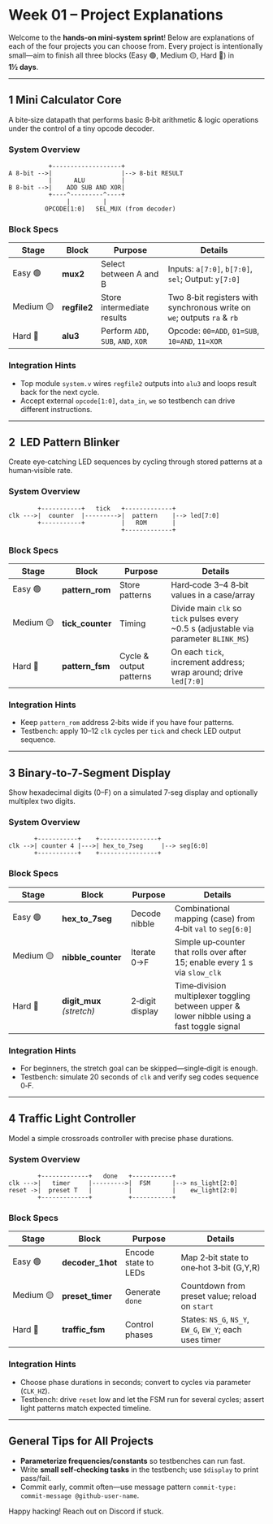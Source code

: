 # Week 01 – Project Explanations

Welcome to the **hands‑on mini‑system sprint**! Below are explanations of each of the four projects you can choose from. Every project is intentionally small—aim to finish all three blocks (Easy 🟢, Medium 🟡, Hard 🔴) in **1½ days**.

---

## 1 Mini Calculator Core 

A bite‑size datapath that performs basic 8‑bit arithmetic & logic operations under the control of a tiny opcode decoder.

### System Overview

```
           +-------------------+
A 8‑bit -->|                   |--> 8‑bit RESULT
           |      ALU          |
B 8‑bit -->|    ADD SUB AND XOR|
           +----^---------^----+
                |         |
          OPCODE[1:0]   SEL_MUX (from decoder)
```

### Block Specs

| Stage     | Block        | Purpose                            | Details                                                                 |
| --------- | ------------ | ---------------------------------- | ----------------------------------------------------------------------- |
| Easy 🟢   | **mux2**     | Select between A and B             | Inputs: `a[7:0]`, `b[7:0]`, `sel`; Output: `y[7:0]`                     |
| Medium 🟡 | **regfile2** | Store intermediate results         | Two 8‑bit registers with synchronous write on `we`; outputs `ra` & `rb` |
| Hard 🔴   | **alu3**     | Perform `ADD`, `SUB`, `AND`, `XOR` | Opcode: `00=ADD`, `01=SUB`, `10=AND`, `11=XOR`                          |

### Integration Hints

* Top module `system.v` wires `regfile2` outputs into `alu3` and loops result back for the next cycle.
* Accept external `opcode[1:0]`, `data_in`, `we` so testbench can drive different instructions.

---

## 2  LED Pattern Blinker 

Create eye‑catching LED sequences by cycling through stored patterns at a human‑visible rate.

### System Overview

```
        +-----------+   tick   +-------------+
clk --->|  counter  |--------->|  pattern    |--> led[7:0]
        +-----------+          |   ROM       |
                               +-------------+
```

### Block Specs

| Stage     | Block             | Purpose                 | Details                                                                                |
| --------- | ----------------- | ----------------------- | -------------------------------------------------------------------------------------- |
| Easy 🟢   | **pattern\_rom**  | Store patterns          | Hard‑code 3–4 8‑bit values in a case/array                                             |
| Medium 🟡 | **tick\_counter** | Timing                  | Divide main `clk` so `tick` pulses every \~0.5 s (adjustable via parameter `BLINK_MS`) |
| Hard 🔴   | **pattern\_fsm**  | Cycle & output patterns | On each `tick`, increment address; wrap around; drive `led[7:0]`                       |

### Integration Hints

* Keep `pattern_rom` address 2‑bits wide if you have four patterns.
* Testbench: apply 10–12 `clk` cycles per `tick` and check LED output sequence.

---

## 3 Binary‑to‑7‑Segment Display 

Show hexadecimal digits (0–F) on a simulated 7‑seg display and optionally multiplex two digits.

### System Overview

```
       +-----------+    +----------------+
clk -->| counter 4 |--->| hex_to_7seg     |--> seg[6:0]
       +-----------+    +----------------+
```

### Block Specs

| Stage     | Block                      | Purpose         | Details                                                                                    |
| --------- | -------------------------- | --------------- | ------------------------------------------------------------------------------------------ |
| Easy 🟢   | **hex\_to\_7seg**          | Decode nibble   | Combinational mapping (case) from 4‑bit `val` to `seg[6:0]`                                |
| Medium 🟡 | **nibble\_counter**        | Iterate 0→F     | Simple up‑counter that rolls over after 15; enable every 1 s via `slow_clk`                |
| Hard 🔴   | **digit\_mux** *(stretch)* | 2‑digit display | Time‑division multiplexer toggling between upper & lower nibble using a fast toggle signal |

### Integration Hints

* For beginners, the stretch goal can be skipped—single‑digit is enough.
* Testbench: simulate 20 seconds of `clk` and verify seg codes sequence 0‑F.

---

## 4 Traffic Light Controller

Model a simple crossroads controller with precise phase durations.

### System Overview

```
        +-------------+   done   +-----------+
clk --->|   timer     |--------->|  FSM      |--> ns_light[2:0]
reset ->|  preset T   |          |           |    ew_light[2:0]
        +-------------+          +-----------+
```

### Block Specs

| Stage     | Block             | Purpose              | Details                                                 |
| --------- | ----------------- | -------------------- | ------------------------------------------------------- |
| Easy 🟢   | **decoder\_1hot** | Encode state to LEDs | Map 2‑bit state to one‑hot 3‑bit (G,Y,R)                |
| Medium 🟡 | **preset\_timer** | Generate `done`      | Countdown from preset value; reload on `start`          |
| Hard 🔴   | **traffic\_fsm**  | Control phases       | States: `NS_G`, `NS_Y`, `EW_G`, `EW_Y`; each uses timer |

### Integration Hints

* Choose phase durations in seconds; convert to cycles via parameter (`CLK_HZ`).
* Testbench: drive `reset` low and let the FSM run for several cycles; assert light patterns match expected timeline.

---

## General Tips for All Projects

* **Parameterize frequencies/constants** so testbenches can run fast.
* Write **small self‑checking tasks** in the testbench; use `$display` to print pass/fail.
* Commit early, commit often—use message pattern `commit-type: commit-message @github-user-name`.

Happy hacking! Reach out on Discord if stuck.